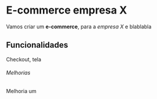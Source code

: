 # E-commerce empresa X

Vamos criar um **e-commerce**, para a *empresa X* e blablabla

## Funcionalidades

Checkout, tela

###### Melhorias

Melhoria um
